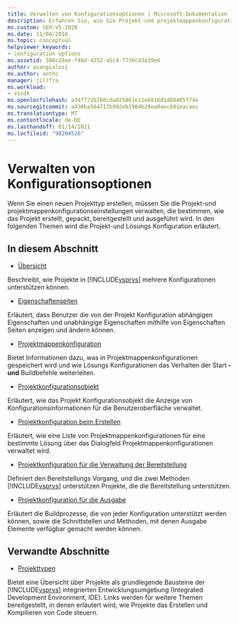 ```yaml
---
title: Verwalten von Konfigurationsoptionen | Microsoft-Dokumentation
description: Erfahren Sie, wie Sie Projekt-und projektmappenkonfigurationseinstellungen in Visual Studio verwalten, um zu steuern, wie das Projekt erstellt, gepackt, bereitgestellt und ausgeführt wird.
ms.custom: SEO-VS-2020
ms.date: 11/04/2016
ms.topic: conceptual
helpviewer_keywords:
- configuration options
ms.assetid: 596c28ee-f48d-4252-a5c4-f730c43a39e6
author: acangialosi
ms.author: anthc
manager: jillfra
ms.workload:
- vssdk
ms.openlocfilehash: a34f772b780cda825861e11e6816d1d88405f74e
ms.sourcegitcommit: a436ba564717b992eb1984b28ea0aec801eacaec
ms.translationtype: MT
ms.contentlocale: de-DE
ms.lasthandoff: 01/14/2021
ms.locfileid: "98204526"
---
```

# <a name="managing-configuration-options"></a>Verwalten von Konfigurationsoptionen
Wenn Sie einen neuen Projekttyp erstellen, müssen Sie die Projekt-und projektmappenkonfigurationseinstellungen verwalten, die bestimmen, wie das Projekt erstellt, gepackt, bereitgestellt und ausgeführt wird. In den folgenden Themen wird die Projekt-und Lösungs Konfiguration erläutert.

## <a name="in-this-section"></a>In diesem Abschnitt
- [Übersicht](../../extensibility/internals/configuration-options-overview.md)

 Beschreibt, wie Projekte in [!INCLUDE[vsprvs](../../code-quality/includes/vsprvs_md.md)] mehrere Konfigurationen unterstützen können.

- [Eigenschaftenseiten](../../extensibility/internals/property-pages.md)

 Erläutert, dass Benutzer die von der Projekt Konfiguration abhängigen Eigenschaften und unabhängige Eigenschaften mithilfe von Eigenschaften Seiten anzeigen und ändern können.

- [Projektmappenkonfiguration](../../extensibility/internals/solution-configuration.md)

 Bietet Informationen dazu, was in Projektmappenkonfigurationen gespeichert wird und wie Lösungs Konfigurationen das Verhalten  der Start **-und** Buildbefehle weiterleiten.

- [Projektkonfigurationsobjekt](../../extensibility/internals/project-configuration-object.md)

 Erläutert, wie das Projekt Konfigurationsobjekt die Anzeige von Konfigurationsinformationen für die Benutzeroberfläche verwaltet.

- [Projektkonfiguration beim Erstellen](../../extensibility/internals/project-configuration-for-building.md)

 Erläutert, wie eine Liste von Projektmappenkonfigurationen für eine bestimmte Lösung über  das Dialogfeld Projektmappenkonfigurationen verwaltet wird.

- [Projektkonfiguration für die Verwaltung der Bereitstellung](../../extensibility/internals/project-configuration-for-managing-deployment.md)

 Definiert den Bereitstellungs Vorgang, und die zwei Methoden [!INCLUDE[vsprvs](../../code-quality/includes/vsprvs_md.md)] unterstützen Projekte, die die Bereitstellung unterstützen.

- [Projektkonfiguration für die Ausgabe](../../extensibility/internals/project-configuration-for-output.md)

 Erläutert die Buildprozesse, die von jeder Konfiguration unterstützt werden können, sowie die Schnittstellen und Methoden, mit denen Ausgabe Elemente verfügbar gemacht werden können.

## <a name="related-sections"></a>Verwandte Abschnitte
- [Projekttypen](../../extensibility/internals/project-types.md)

 Bietet eine Übersicht über Projekte als grundlegende Bausteine der [!INCLUDE[vsprvs](../../code-quality/includes/vsprvs_md.md)] integrierten Entwicklungsumgebung (Integrated Development Environment, IDE). Links werden für weitere Themen bereitgestellt, in denen erläutert wird, wie Projekte das Erstellen und Kompilieren von Code steuern.
